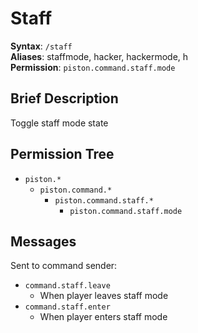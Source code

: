 # Staff
**Syntax**: `/staff` \
**Aliases**: staffmode, hacker, hackermode, h \
**Permission**: `piston.command.staff.mode`

## Brief Description
Toggle staff mode state

## Permission Tree
- `piston.*`
  - `piston.command.*`
    - `piston.command.staff.*`
      - `piston.command.staff.mode`

## Messages
Sent to command sender:
* `command.staff.leave`
  * When player leaves staff mode
* `command.staff.enter`
  * When player enters staff mode
